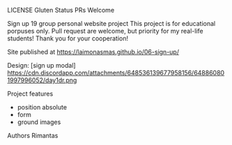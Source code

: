 LICENSE Gluten Status PRs Welcome

Sign up
19 group personal website project
This project is for educational porpuses only. Pull request are welcome, but priority for my real-life students! Thank you for your cooperation!

Site published at https://laimonasmas.github.io/06-sign-up/

Design: [sign up modal] https://cdn.discordapp.com/attachments/648536139677958156/648860801997996052/day1dr.png

Project features
- position absolute
- form
- ground images

Authors
Rimantas